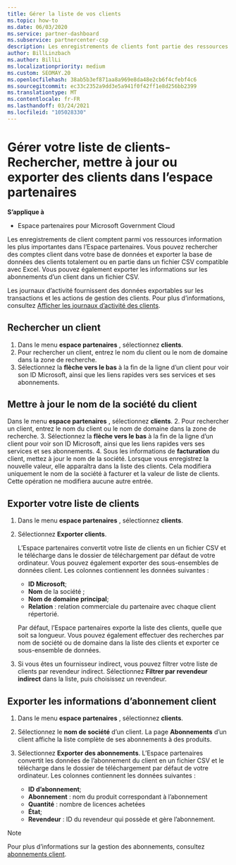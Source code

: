```yaml
---
title: Gérer la liste de vos clients
ms.topic: how-to
ms.date: 06/03/2020
ms.service: partner-dashboard
ms.subservice: partnercenter-csp
description: Les enregistrements de clients font partie des ressources d’informations les plus importantes. Découvrez comment afficher, Rechercher, mettre à jour & exporter des informations dans votre liste de clients de l’espace partenaires.
author: BillLinzbach
ms.author: BillLi
ms.localizationpriority: medium
ms.custom: SEOMAY.20
ms.openlocfilehash: 38ab5b3ef871aa8a969e8da48e2cb6f4cfebf4c6
ms.sourcegitcommit: ec33c2352a9dd3e5a941f0f42ff1e8d256bb2399
ms.translationtype: MT
ms.contentlocale: fr-FR
ms.lasthandoff: 03/24/2021
ms.locfileid: "105028330"
---
```

# <a name="manage-your-customer-list---search-update-or-export-customers-in-partner-center"></a>Gérer votre liste de clients-Rechercher, mettre à jour ou exporter des clients dans l’espace partenaires

**S’applique à**

- Espace partenaires pour Microsoft Government Cloud

Les enregistrements de client comptent parmi vos ressources information les plus importantes dans l’Espace partenaires. Vous pouvez rechercher des comptes client dans votre base de données et exporter la base de données des clients totalement ou en partie dans un fichier&nbsp;CSV compatible avec Excel. Vous pouvez également exporter les informations sur les abonnements d’un client dans un fichier&nbsp;CSV.

Les journaux d’activité fournissent des données exportables sur les transactions et les actions de gestion des clients. Pour plus d’informations, consultez [Afficher les journaux d’activité des clients](activity-logs.md).

## <a name="search-for-a-customer"></a>Rechercher un client

1. Dans le menu **espace partenaires** , sélectionnez **clients**.
2. Pour rechercher un client, entrez le nom du client ou le nom de domaine dans la zone de recherche.
3. Sélectionnez la **flèche vers le bas** à la fin de la ligne d’un client pour voir son ID&nbsp;Microsoft, ainsi que les liens rapides vers ses services et ses abonnements.

## <a name="update-a-customers-company-name"></a>Mettre à jour le nom de la société du client

Dans le menu **espace partenaires** , sélectionnez **clients**.
2. Pour rechercher un client, entrez le nom du client ou le nom de domaine dans la zone de recherche.
3. Sélectionnez la **flèche vers le bas** à la fin de la ligne d’un client pour voir son ID&nbsp;Microsoft, ainsi que les liens rapides vers ses services et ses abonnements.
4. Sous les informations de **facturation** du client, mettez à jour le nom de la société. Lorsque vous enregistrez la nouvelle valeur, elle apparaîtra dans la liste des clients. Cela modifiera uniquement le nom de la société à facturer et la valeur de liste de clients. Cette opération ne modifiera aucune autre entrée.

## <a name="export-your-customer-list"></a>Exporter votre liste de clients

1. Dans le menu **espace partenaires** , sélectionnez **clients**.
2. Sélectionnez **Exporter clients**.

   L’Espace partenaires convertit votre liste de clients en un fichier&nbsp;CSV et le télécharge dans le dossier de téléchargement par défaut de votre ordinateur. Vous pouvez également exporter des sous-ensembles de données client. Les colonnes contiennent les données suivantes&nbsp;:

   - **ID Microsoft**;
   - **Nom** de la société ;
   - **Nom de domaine principal**;
   - **Relation**&nbsp;: relation commerciale du partenaire avec chaque client répertorié.

    Par défaut, l’Espace partenaires exporte la liste des clients, quelle que soit sa longueur. Vous pouvez également effectuer des recherches par nom de société ou de domaine dans la liste des clients et exporter ce sous-ensemble de données.

3. Si vous êtes un fournisseur indirect, vous pouvez filtrer votre liste de clients par revendeur indirect. Sélectionnez **Filtrer par revendeur indirect** dans la liste, puis choisissez un revendeur.


## <a name="export-customer-subscription-information"></a>Exporter les informations d’abonnement client

1. Dans le menu **espace partenaires** , sélectionnez **clients**.

2. Sélectionnez le **nom de société** d’un client. La page **Abonnements** d’un client affiche la liste complète de ses abonnements à des produits.

3. Sélectionnez **Exporter des abonnements**. L’Espace partenaires convertit les données de l’abonnement du client en un fichier&nbsp;CSV et le télécharge dans le dossier de téléchargement par défaut de votre ordinateur. Les colonnes contiennent les données suivantes&nbsp;:
   - **ID d’abonnement**;
   - **Abonnement**&nbsp;: nom du produit correspondant à l’abonnement
   - **Quantité**&nbsp;: nombre de licences achetées
   - **État**;
   - **Revendeur**&nbsp;: ID du revendeur qui possède et gère l’abonnement.

> [!NOTE]  
> Pour plus d’informations sur la gestion des abonnements, consultez [abonnements client](customer-subscriptions.md).
